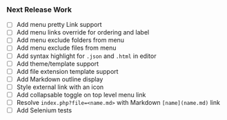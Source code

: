 ### Next Release Work

* [ ] Add menu pretty Link support
* [ ] Add menu links override for ordering and label
* [ ] Add menu exclude folders from menu
* [ ] Add menu exclude files from menu
* [ ] Add syntax highlight for `.json` and `.html` in editor
* [ ] Add theme/template support
* [ ] Add file extension template support
* [ ] Add Markdown outline display
* [ ] Style external link with an icon
* [ ] Add collapsable toggle on top level menu link
* [ ] Resolve `index.php?file=<name.md>` with Markdown `[name](name.md)` link
* [ ] Add Selenium tests
